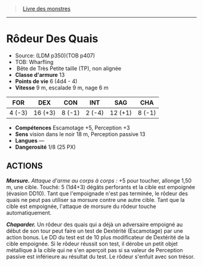 ﻿> [Livre des monstres](tome_of_beasts.md)

---

# Rôdeur Des Quais

- Source: (LDM p350)(TOB p407)
- TOB: Wharfling
-  Bête de Très Petite taille (TP), non alignée
- **Classe d'armure** 13
- **Points de vie** 6 (4d4 - 4)
- **Vitesse** 9 m, escalade 9 m, nage 6 m

|FOR|DEX|CON|INT|SAG|CHA|
|---|---|---|---|---|---|
|4 (-3)|16 (+3)|8 (-1)|2 (-4)|12 (+1)|8 (-1)|

- **Compétences** Escamotage +5, Perception +3
- **Sens** vision dans le noir 18 m, Perception passive 13
- **Langues** —
- **Dangerosité** 1/8 (25 PX)

## ACTIONS

**_Morsure._** _Attaque d'arme au corps à corps :_ +5 pour toucher, allonge 1,50 m, une cible. Touché: 5 (1d4+3) dégâts perforants et la cible est empoignée (évasion DD10). Tant que l'empoignade n'est pas terminée, le rôdeur des quais ne peut pas utiliser sa morsure contre une autre cible. Tant que la cible est empoignée, l'attaque de morsure du rôdeur touche automatiquement.

**_Chaparder._** Un rôdeur des quais qui a déjà un adversaire empoigné au début de son tour peut faire un test de Dextérité (Escamotage) par une action bonus. Le DD du test est de 10 plus modificateur de Dextérité de la cible empoignée. Si le rôdeur réussit son test, il dérobe un petit objet métallique à la cible qui ne s'en aperçoit pas si sa valeur de Perception passive est inférieure au résultat du test. Le rôdeur s'enfuit avec son trésor.

